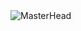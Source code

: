 <div style="display: flex; justify-content: center; align-items: center; height: 100vh;">
    <img src="https://cdn.pixabay.com/photo/2024/05/15/20/57/developer-8764521_1280.jpg" alt="MasterHead" style="height: 400px; width: 100%;">
</div>

<h1 align="center">Hi 👋, I'm Nikhil Mali</h1>
<h3 align="center">A passionate Software & Java developer from India</h3>

<p align="left"> <img src="https://komarev.com/ghpvc/?username=nikhil6868&label=Profile%20views&color=0e75b6&style=flat" alt="nikhil6868" /> </p>

- 🌱 I’m currently learning **Java, DSA in Java**

- 👨‍💻 All of my projects are available at [https://github.com/Nikhil6868](https://github.com/Nikhil6868)

- 💬 Ask me about **Java , Web Development**

- 📫 How to reach me **nikhilmali1532001@gmail.com**

- 📄 Know about my experiences [I had](I had)

<h3 align="left">Connect with me:</h3>
<img align="right" alt="Coding" width="400" src="https://cdn.dribbble.com/users/1162077/screenshots/3848914/programmer.gif">
<p align="left">
<a href="https://linkedin.com/in/https://www.linkedin.com/in/nikhil-mali-921665280/" target="blank"><img align="center" src="https://raw.githubusercontent.com/rahuldkjain/github-profile-readme-generator/master/src/images/icons/Social/linked-in-alt.svg" alt="https://www.linkedin.com/in/nikhil-mali-921665280/" height="30" width="40" /></a>
<a href="https://instagram.com/mali.nikhil_r" target="blank"><img align="center" src="https://raw.githubusercontent.com/rahuldkjain/github-profile-readme-generator/master/src/images/icons/Social/instagram.svg" alt="mali.nikhil_r" height="30" width="40" /></a>
</p>

<h3 align="left">Languages and Tools:</h3>
<p align="left"> <a href="https://www.w3schools.com/css/" target="_blank" rel="noreferrer"> <img src="https://raw.githubusercontent.com/devicons/devicon/master/icons/css3/css3-original-wordmark.svg" alt="css3" width="40" height="40"/> </a> <a href="https://www.w3.org/html/" target="_blank" rel="noreferrer"> <img src="https://raw.githubusercontent.com/devicons/devicon/master/icons/html5/html5-original-wordmark.svg" alt="html5" width="40" height="40"/> </a> <a href="https://www.java.com" target="_blank" rel="noreferrer"> <img src="https://raw.githubusercontent.com/devicons/devicon/master/icons/java/java-original.svg" alt="java" width="40" height="40"/> </a> <a href="https://developer.mozilla.org/en-US/docs/Web/JavaScript" target="_blank" rel="noreferrer"> <img src="https://raw.githubusercontent.com/devicons/devicon/master/icons/javascript/javascript-original.svg" alt="javascript" width="40" height="40"/> </a> <a href="https://www.mysql.com/" target="_blank" rel="noreferrer"> <img src="https://raw.githubusercontent.com/devicons/devicon/master/icons/mysql/mysql-original-wordmark.svg" alt="mysql" width="40" height="40"/> </a> </p>

<p><img align="center" src="https://github-readme-stats.vercel.app/api/top-langs?username=nikhil6868&show_icons=true&locale=en&layout=compact" alt="nikhil6868" /></p>

<p><img align="center" src="https://github-readme-streak-stats.herokuapp.com/?user=nikhil6868&" alt="nikhil6868" /></p>







